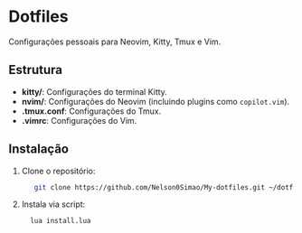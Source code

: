 
# Dotfiles

Configurações pessoais para Neovim, Kitty, Tmux e Vim.

## Estrutura

- **kitty/**: Configurações do terminal Kitty.
- **nvim/**: Configurações do Neovim (incluindo plugins como `copilot.vim`).
- **.tmux.conf**: Configurações do Tmux.
- **.vimrc**: Configurações do Vim.

## Instalação

1. Clone o repositório:
   ```bash
      git clone https://github.com/Nelson0Simao/My-dotfiles.git ~/dotfiles
    ```

2. Instala via script:
    ```bash
      lua install.lua
    ```
